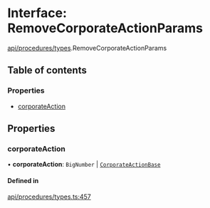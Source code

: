 # Interface: RemoveCorporateActionParams

[api/procedures/types](../wiki/api.procedures.types).RemoveCorporateActionParams

## Table of contents

### Properties

- [corporateAction](../wiki/api.procedures.types.RemoveCorporateActionParams#corporateaction)

## Properties

### corporateAction

• **corporateAction**: `BigNumber` \| [`CorporateActionBase`](../wiki/api.entities.CorporateActionBase.CorporateActionBase)

#### Defined in

[api/procedures/types.ts:457](https://github.com/PolymathNetwork/polymesh-sdk/blob/49113a20/src/api/procedures/types.ts#L457)

